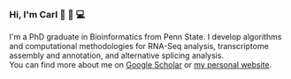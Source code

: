 ### Hi, I'm Carl 🧐 🧬 💻

<!--
**x-zang/x-zang** is a ✨ _special_ ✨ repository because its `README.md` (this file) appears on your GitHub profile.

Here are some ideas to get you started:

- 🔭 I’m currently working on ...
- 🌱 I’m currently learning ...
- 👯 I’m looking to collaborate on ...
- 🤔 I’m looking for help with ...
- 💬 Ask me about ...
- 📫 How to reach me: ...
- 😄 Pronouns: ...
- ⚡ Fun fact: ...
-->
I'm a PhD graduate in Bioinformatics from Penn State. 
I develop algorithms and computational methodologies for RNA-Seq analysis, transcriptome assembly and annotation, and alternative splicing analysis.  
You can find more about me on [Google Scholar](https://scholar.google.com/citations?user=tZhzac0AAAAJ) or [my personal website](https://x-zang.github.io/).
